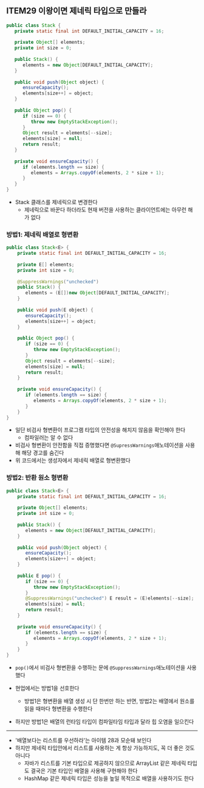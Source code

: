 ## ITEM29 이왕이면 제네릭 타입으로 만들라
```Java
public class Stack {  
   private static final int DEFAULT_INITIAL_CAPACITY = 16;  
  
   private Object[] elements;  
   private int size = 0;  
  
   public Stack() {  
      elements = new Object[DEFAULT_INITIAL_CAPACITY];  
   }  
  
   public void push(Object object) {  
      ensureCapacity();  
      elements[size++] = object;  
   }  
  
   public Object pop() {  
      if (size == 0) {  
         throw new EmptyStackException();  
      }  
      Object result = elements[--size];  
      elements[size] = null;  
      return result;  
   }  
  
   private void ensureCapacity() {  
      if (elements.length == size) {  
         elements = Arrays.copyOf(elements, 2 * size + 1);  
      }  
   }  
}
```

- Stack 클래스를 제네릭으로 변경한다
	- 제네릭으로 바꾼다 하더라도 현재 버전을 사용하는 클라이언트에는 아무런 해가 없다

### 방법1:  제네릭 배열로 형변환
```Java
public class Stack<E> {  
	private static final int DEFAULT_INITIAL_CAPACITY = 16;  
	  
	private E[] elements;  
	private int size = 0;  
	  
	@SuppressWarnings("unchecked")  
	public Stack() {  
	   elements = (E[])new Object[DEFAULT_INITIAL_CAPACITY];  
	}  
	  
	public void push(E object) {  
	   ensureCapacity();  
	   elements[size++] = object;  
	}  
	  
	public Object pop() {  
	   if (size == 0) {  
	      throw new EmptyStackException();  
	   }  
	   Object result = elements[--size];  
	   elements[size] = null;  
	   return result;  
	}  
	  
	private void ensureCapacity() {  
	   if (elements.length == size) {  
	      elements = Arrays.copyOf(elements, 2 * size + 1);  
	   }  
	}
}
```

- 일단 비검사 형변환이 프로그램 타입의 안전성을 해치지 않음을 확인해야 한다
	- 컴파일러는 알 수 없다
- 비검사 형변환이 안전함을 직접 증명했다면 `@SupressWarnings`애노테이션을 사용해 해당 경고를 숨긴다
- 위 코드에서는 생성자에서 제네릭 배열로 형변환했다

### 방법2: 반환 원소 형변환
```Java
public class Stack<E> {
	private static final int DEFAULT_INITIAL_CAPACITY = 16;  
	  
	private Object[] elements;  
	private int size = 0;  
	  
	public Stack() {  
	   elements = new Object[DEFAULT_INITIAL_CAPACITY];  
	}  
	  
	public void push(Object object) {  
	   ensureCapacity();  
	   elements[size++] = object;  
	}  
	  
	public E pop() {  
	   if (size == 0) {  
	      throw new EmptyStackException();  
	   }  
	   @SuppressWarnings("unchecked") E result = (E)elements[--size];  
	   elements[size] = null;  
	   return result;  
	}  
	  
	private void ensureCapacity() {  
	   if (elements.length == size) {  
	      elements = Arrays.copyOf(elements, 2 * size + 1);  
	   }  
	}
}
```

- `pop()`에서 비검사 형변환을 수행하는 문에 `@SuppressWarnings`애노테이션을 사용했다

- 현업에서는 방법1을 선호한다
	- 방법1은 형변환을 배열 생성 시 단 한번만 하는 반면, 방법2는 배열에서 원소를 읽을 때마다 형변환을 수행한다
- 하지만 방법1은 배열의 런타임 타입이 컴파일타임 타입과 달라 힙 오염을 일으킨다

---

- '배열보다는 리스트를 우선하라'는 아이템 28과 모순돼 보인다
- 하지만 제네릭 타입안에서 리스트를 사용하는 게 항상 가능하지도, 꼭 더 좋은 것도 아니다
	- 자바가 리스트를 기본 타입으로 제공하지 않으므로 ArrayList 같은 제네릭 타입도 결국은 기본 타입인 배열을 사용해 구현해야 한다
	- HashMap 같은 제네릭 타입은 성능을 높일 목적으로 배열을 사용하기도 한다